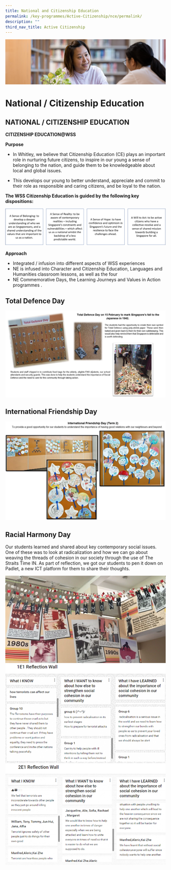 ```yaml
---
title: National and Citizenship Education
permalink: /key-programmes/Active-Citizenship/nce/permalink/
description: ""
third_nav_title: Active Citizenship
---
```

![](/images/CCE.jpg)

National / Citizenship Education
================================

NATIONAL / CITIZENSHIP EDUCATION
--------------------------------

**CITIZENSHIP EDUCATION@WSS**  
  
  
**Purpose**  

*   In Whitley, we believe that Citizenship Education (CE) plays an important role in nurturing future citizens, to inspire in our young a sense of belonging to the nation, and guide them to be knowledgeable about local and global issues.

  

*   This develops our young to better understand, appreciate and commit to their role as responsible and caring citizens, and be loyal to the nation.

  
**The WSS Citizenship Education is guided by the following key dispositions:**

![](/images/Key%20dispositions.png)

**Approach**  

*   Integrated / infusion into different aspects of WSS experiences
*   NE is infused into Character and Citizenship Education, Languages and Humanities classroom lessons, as well as the four
*   NE Commemorative Days, the Learning Journeys and Values in Action programmes .

Total Defence Day
-----------------

![](/images/NE%20-%20Total%20Defence.jpg)

International Friendship Day
----------------------------

![](/images/NE%20-%20International%20Friendship%20Day.jpg)

Racial Harmony Day
------------------

Our students learned and shared about key contemporary social issues. One of these was to look at radicalization and how we can go about weaving the threads of cohesion in our society through the use of The Straits Time IN. As part of reflection, we got our students to pen it down on Padlet, a new ICT platform for them to share their thoughts.

![](/images/NE%20-%20Racial%20Harmony%20Day%201.jpg)
![](/images/NE%20-%20Racial%20Harmony%20Day%202.png)
![](/images/NE%20-%20Racial%20Harmony%20Day%203.png)